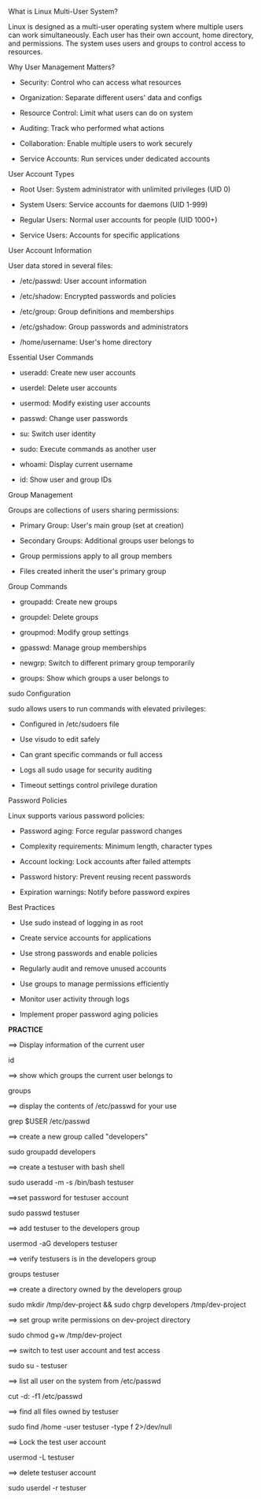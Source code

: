 What is Linux Multi-User System?

Linux is designed as a multi-user operating system where multiple users can work simultaneously. Each user has their own account, home directory, and permissions. The system uses users and groups to control access to resources.

Why User Management Matters?

- Security: Control who can access what resources

- Organization: Separate different users' data and configs

- Resource Control: Limit what users can do on system

- Auditing: Track who performed what actions

- Collaboration: Enable multiple users to work securely

- Service Accounts: Run services under dedicated accounts

User Account Types

- Root User: System administrator with unlimited privileges (UID 0)

- System Users: Service accounts for daemons (UID 1-999)

- Regular Users: Normal user accounts for people (UID 1000+)

- Service Users: Accounts for specific applications

User Account Information

User data stored in several files:

- /etc/passwd: User account information

- /etc/shadow: Encrypted passwords and policies

- /etc/group: Group definitions and memberships

- /etc/gshadow: Group passwords and administrators

- /home/username: User's home directory

Essential User Commands

- useradd: Create new user accounts

- userdel: Delete user accounts

- usermod: Modify existing user accounts

- passwd: Change user passwords

- su: Switch user identity

- sudo: Execute commands as another user

- whoami: Display current username

- id: Show user and group IDs

Group Management

Groups are collections of users sharing permissions:

- Primary Group: User's main group (set at creation)

- Secondary Groups: Additional groups user belongs to

- Group permissions apply to all group members

- Files created inherit the user's primary group

Group Commands

- groupadd: Create new groups

- groupdel: Delete groups

- groupmod: Modify group settings

- gpasswd: Manage group memberships

- newgrp: Switch to different primary group temporarily

- groups: Show which groups a user belongs to

sudo Configuration

sudo allows users to run commands with elevated privileges:

- Configured in /etc/sudoers file

- Use visudo to edit safely

- Can grant specific commands or full access

- Logs all sudo usage for security auditing

- Timeout settings control privilege duration

Password Policies

Linux supports various password policies:

- Password aging: Force regular password changes

- Complexity requirements: Minimum length, character types

- Account locking: Lock accounts after failed attempts

- Password history: Prevent reusing recent passwords

- Expiration warnings: Notify before password expires


Best Practices

- Use sudo instead of logging in as root

- Create service accounts for applications

- Use strong passwords and enable policies

- Regularly audit and remove unused accounts

- Use groups to manage permissions efficiently

- Monitor user activity through logs

- Implement proper password aging policies


**PRACTICE**

==> Display information of the current user

id 

==> show which groups the current user belongs to

groups

==> display the contents of /etc/passwd for your use

grep $USER /etc/passwd

==> create a new group called "developers"

sudo groupadd developers

==> create a testuser with bash shell

sudo useradd -m -s /bin/bash testuser

==>set password for testuser account

sudo passwd testuser

==> add testuser to the developers group

usermod -aG developers testuser

==> verify testusers is in the developers group

groups testuser

==> create a directory owned by the developers group

sudo mkdir /tmp/dev-project && sudo chgrp developers /tmp/dev-project

==> set group write permissions on dev-project directory

sudo chmod g+w /tmp/dev-project

==> switch to test user account and test access

sudo su - testuser

==> list all user on the system from /etc/passwd

cut -d: -f1 /etc/passwd

==> find all files owned by testuser

sudo find /home -user testuser -type f 2>/dev/null

==> Lock the test user account

usermod -L testuser

==> delete testuser account

sudo userdel -r testuser 


